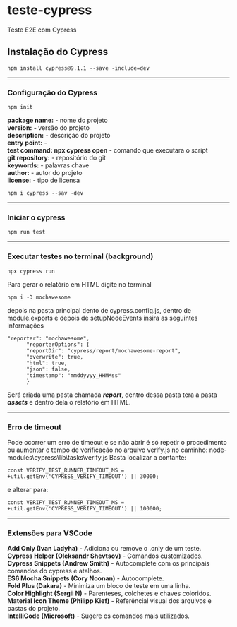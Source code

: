 # teste-cypress
Teste E2E com Cypress


## Instalação do Cypress
```
npm install cypress@9.1.1 --save -include=dev
```
<hr>

### Configuração do Cypress
```
npm init
```
**package name:** - nome do projeto <br>
**version:** - versão do projeto <br>
**description:** - descrição do projeto<br>
**entry point:** - <br>
**test command: npx cypress open** - comando que executara o script <br>
**git repository:** - repositório do git<br>
**keywords:** - palavras chave<br>
**author:** - autor do projeto<br>
**license:** - tipo de licensa<br>

```
npm i cypress --sav -dev
```
<hr>

### Iniciar o cypress
```
npm run test
```
<hr>

### Executar testes no terminal (background)

```
npx cypress run
```

Para gerar o relatório em HTML digite no terminal

```
npm i -D mochawesome
```
depois na pasta principal dento de cypress.config.js, dentro de module.exports e depois de setupNodeEvents insira as seguintes informações

```
"reporter": "mochawesome",
      "reporterOptions": {
      "reportDir": "cypress/report/mochawesome-report",
      "overwrite": true,
      "html": true,
      "json": false,
      "timestamp": "mmddyyyy_HHMMss"
      }
```
Será criada uma pasta chamada <b><i>report</i></b>, dentro dessa pasta tera a pasta <b><i>assets</i></b> e dentro dela o relatório em HTML.

<hr>

### Erro de timeout

Pode ocorrer um erro de timeout e se não abrir é só repetir o procedimento ou aumentar o tempo de verificação no arquivo verify.js no caminho:
node-modules\cypress\lib\tasks\verify.js
Basta localizar a contante:
```
const VERIFY_TEST_RUNNER_TIMEOUT_MS = +util.getEnv('CYPRESS_VERIFY_TIMEOUT') || 30000;
```
e alterar para:
```
const VERIFY_TEST_RUNNER_TIMEOUT_MS = +util.getEnv('CYPRESS_VERIFY_TIMEOUT') || 100000;
```

<hr>

### Extensões para VSCode

**Add Only (Ivan Ladyha)** - Adiciona ou remove o .only de um teste.<br>
**Cypress Helper (Oleksandr Shevtsov)** - Comandos customizados.<br>
**Cypress Snippets (Andrew Smith)** - Autocomplete com os principais comandos do cypress e atalhos.<br>
**ES6 Mocha Snippets (Cory Noonan)** - Autocomplete.<br>
**Fold Plus (Dakara)** - Minimiza um bloco de teste em uma linha.<br>
**Color Highlight (Sergii N)** - Parenteses, colchetes e chaves coloridos.<br>
**Material Icon Theme (Philipp Kief)** - Referêncial visual dos arquivos e pastas do projeto.<br>
**IntelliCode (Microsoft)** - Sugere os comandos mais utilizados.<br>
